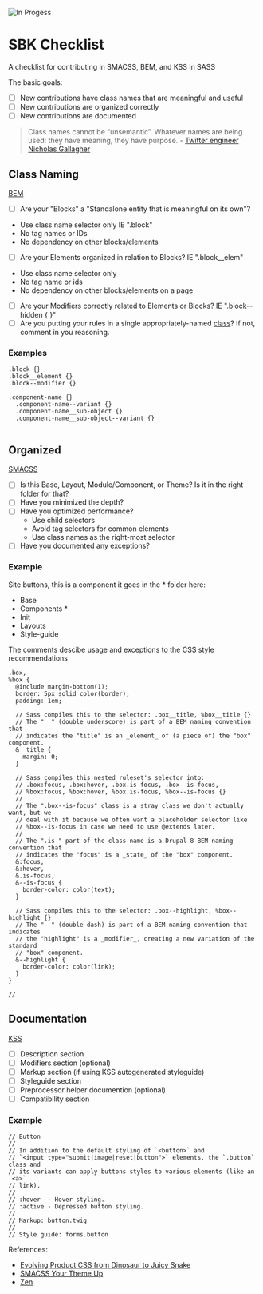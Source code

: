 ![In Progess](https://img.shields.io/badge/In%20Progress--red.svg)

# SBK Checklist
A checklist for contributing in SMACSS, BEM, and KSS in SASS

The basic goals:
- [ ] New contributions have class names that are meaningful and useful
- [ ] New contributions are organized correctly
- [ ] New contributions are documented

>  Class names cannot be “unsemantic”. Whatever names are being used: they have meaning, they have purpose. - [Twitter engineer Nicholas Gallagher](http://nicolasgallagher.com/about-html-semantics-front-end-architecture/)

## Class Naming
[BEM](http://getbem.com/)

- [ ] Are your "Blocks" a "Standalone entity that is meaningful on its own"?
 - Use class name selector only IE ".block"
 - No tag names or IDs
 - No dependency on other blocks/elements
- [ ] Are your Elements organized in relation to Blocks? IE ".block__elem"
 - Use class name selector only
 - No tag name or ids
 - No dependency on other blocks/elements on a page
- [ ] Are your Modifiers correctly related to Elements or Blocks? IE ".block--hidden { }"
- [ ] Are you putting your rules in a single appropriately-named [class](http://csswizardry.com/2012/05/keep-your-css-selectors-short/)? If not, comment in you reasoning.

### Examples
```
.block {}
.block__element {}
.block--modifier {}
```

```
.component-name {}
  .component-name--variant {}
  .component-name__sub-object {}
  .component-name__sub-object--variant {}
  
```


## Organized
[SMACSS](https://smacss.com)

- [ ] Is this Base, Layout, Module/Component, or Theme? Is it in the right folder for that?
- [ ] Have you minimized the depth?
- [ ] Have you optimized performance?
  - Use child selectors
  - Avoid tag selectors for common elements
  - Use class names as the right-most selector
- [ ] Have you documented any exceptions?

### Example
Site buttons, this is a component it goes in the * folder here:
- Base
- Components *
- Init
- Layouts
- Style-guide

The comments descibe usage and exceptions to the CSS style recommendations
```
.box,
%box {
  @include margin-bottom(1);
  border: 5px solid color(border);
  padding: 1em;

  // Sass compiles this to the selector: .box__title, %box__title {}
  // The "__" (double underscore) is part of a BEM naming convention that
  // indicates the "title" is an _element_ of (a piece of) the "box" component.
  &__title {
    margin: 0;
  }

  // Sass compiles this nested ruleset's selector into:
  // .box:focus, .box:hover, .box.is-focus, .box--is-focus,
  // %box:focus, %box:hover, %box.is-focus, %box--is-focus {}
  //
  // The ".box--is-focus" class is a stray class we don't actually want, but we
  // deal with it because we often want a placeholder selector like
  // %box--is-focus in case we need to use @extends later.
  //
  // The ".is-" part of the class name is a Drupal 8 BEM naming convention that
  // indicates the "focus" is a _state_ of the "box" component.
  &:focus,
  &:hover,
  &.is-focus,
  &--is-focus {
    border-color: color(text);
  }

  // Sass compiles this to the selector: .box--highlight, %box--highlight {}
  // The "--" (double dash) is part of a BEM naming convention that indicates
  // the "highlight" is a _modifier_, creating a new variation of the standard
  // "box" component.
  &--highlight {
    border-color: color(link);
  }
}

//
```



## Documentation
[KSS](http://warpspire.com/kss/)
- [ ] Description section
- [ ] Modifiers section (optional)
- [ ] Markup section (if using KSS autogenerated styleguide)
- [ ] Styleguide section
- [ ] Preprocessor helper documention (optional)
- [ ] Compatibility section

### Example

```
// Button
//
// In addition to the default styling of `<button>` and
// `<input type="submit|image|reset|button">` elements, the `.button` class and
// its variants can apply buttons styles to various elements (like an `<a>`
// link).
//
// :hover  - Hover styling.
// :active - Depressed button styling.
//
// Markup: button.twig
//
// Style guide: forms.button
```


References:

- [Evolving Product CSS from Dinosaur to Juicy Snake](https://blog.prototypr.io/evolving-product-css-from-dinosaur-to-juicy-snake-4e4392fce8e8#.tk7ouqprf)
- [SMACSS Your Theme Up](http://amanire.github.io/smacss-your-theme-up)
- [Zen](https://www.drupal.org/project/zen)
